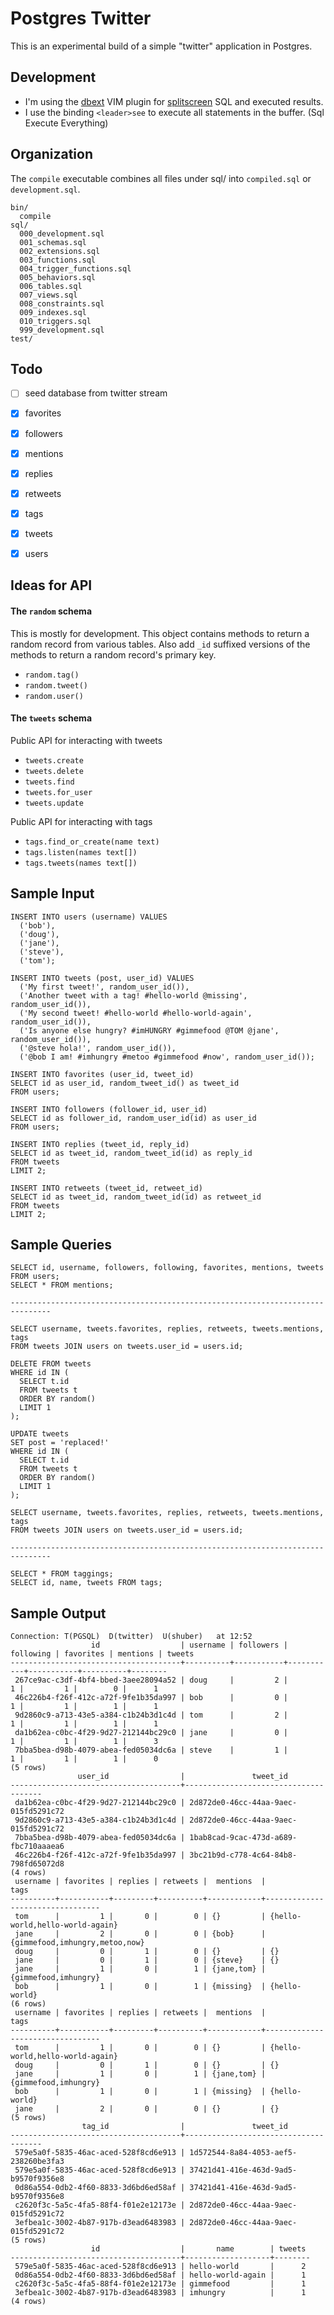 # Postgres Twitter

This is an experimental build of a simple "twitter" application in Postgres.


## Development

* I'm using the [dbext] VIM plugin for [splitscreen] SQL and executed results.
* I use the binding `<leader>see` to execute all statements in the buffer. (Sql Execute Everything)

[dbext]: https://github.com/vim-scripts/dbext.vim
[splitscreen]: https://www.dropbox.com/s/220z2nd5qdizho0/Screenshot%202015-05-08%2023.55.47.png?dl=0


## Organization

The `compile` executable combines all files under sql/ into `compiled.sql` or `development.sql`.

    bin/
      compile
    sql/
      000_development.sql
      001_schemas.sql
      002_extensions.sql
      003_functions.sql
      004_trigger_functions.sql
      005_behaviors.sql
      006_tables.sql
      007_views.sql
      008_constraints.sql
      009_indexes.sql
      010_triggers.sql
      999_development.sql
    test/


## Todo

* [ ] seed database from twitter stream
* [x] favorites
* [x] followers
* [x] mentions
* [x] replies
* [x] retweets
* [x] tags
* [x] tweets
* [x] users


## Ideas for API

#### The `random` schema

This is mostly for development. This object contains methods to return a random record from various tables. Also add `_id` suffixed versions of the methods to return a random record's primary key.

* `random.tag()`
* `random.tweet()`
* `random.user()`

#### The `tweets` schema

Public API for interacting with tweets

* `tweets.create`
* `tweets.delete`
* `tweets.find`
* `tweets.for_user`
* `tweets.update`

Public API for interacting with tags

* `tags.find_or_create(name text)`
* `tags.listen(names text[])`
* `tags.tweets(names text[])`


## Sample Input

    INSERT INTO users (username) VALUES
      ('bob'),
      ('doug'),
      ('jane'),
      ('steve'),
      ('tom');

    INSERT INTO tweets (post, user_id) VALUES
      ('My first tweet!', random_user_id()),
      ('Another tweet with a tag! #hello-world @missing', random_user_id()),
      ('My second tweet! #hello-world #hello-world-again', random_user_id()),
      ('Is anyone else hungry? #imHUNGRY #gimmefood @TOM @jane', random_user_id()),
      ('@steve hola!', random_user_id()),
      ('@bob I am! #imhungry #metoo #gimmefood #now', random_user_id());

    INSERT INTO favorites (user_id, tweet_id)
    SELECT id as user_id, random_tweet_id() as tweet_id
    FROM users;

    INSERT INTO followers (follower_id, user_id)
    SELECT id as follower_id, random_user_id(id) as user_id
    FROM users;

    INSERT INTO replies (tweet_id, reply_id)
    SELECT id as tweet_id, random_tweet_id(id) as reply_id
    FROM tweets
    LIMIT 2;

    INSERT INTO retweets (tweet_id, retweet_id)
    SELECT id as tweet_id, random_tweet_id(id) as retweet_id
    FROM tweets
    LIMIT 2;


## Sample Queries

    SELECT id, username, followers, following, favorites, mentions, tweets FROM users;
    SELECT * FROM mentions;

    -------------------------------------------------------------------------------

    SELECT username, tweets.favorites, replies, retweets, tweets.mentions, tags
    FROM tweets JOIN users on tweets.user_id = users.id;

    DELETE FROM tweets
    WHERE id IN (
      SELECT t.id
      FROM tweets t
      ORDER BY random()
      LIMIT 1
    );

    UPDATE tweets
    SET post = 'replaced!'
    WHERE id IN (
      SELECT t.id
      FROM tweets t
      ORDER BY random()
      LIMIT 1
    );

    SELECT username, tweets.favorites, replies, retweets, tweets.mentions, tags
    FROM tweets JOIN users on tweets.user_id = users.id;

    -------------------------------------------------------------------------------

    SELECT * FROM taggings;
    SELECT id, name, tweets FROM tags;


## Sample Output

    Connection: T(PGSQL)  D(twitter)  U(shuber)   at 12:52
                      id                  | username | followers | following | favorites | mentions | tweets 
    --------------------------------------+----------+-----------+-----------+-----------+----------+--------
     267ce9ac-c3df-4bf4-bbed-3aee28094a52 | doug     |         2 |         1 |         1 |        0 |      1
     46c226b4-f26f-412c-a72f-9fe1b35da997 | bob      |         0 |         1 |         1 |        1 |      1
     9d2860c9-a713-43e5-a384-c1b24b3d1c4d | tom      |         2 |         1 |         1 |        1 |      1
     da1b62ea-c0bc-4f29-9d27-212144bc29c0 | jane     |         0 |         1 |         1 |        1 |      3
     7bba5bea-d98b-4079-abea-fed05034dc6a | steve    |         1 |         1 |         1 |        1 |      0
    (5 rows)
                   user_id                |               tweet_id               
    --------------------------------------+--------------------------------------
     da1b62ea-c0bc-4f29-9d27-212144bc29c0 | 2d872de0-46cc-44aa-9aec-015fd5291c72
     9d2860c9-a713-43e5-a384-c1b24b3d1c4d | 2d872de0-46cc-44aa-9aec-015fd5291c72
     7bba5bea-d98b-4079-abea-fed05034dc6a | 1bab8cad-9cac-473d-a689-fbc710aaaea6
     46c226b4-f26f-412c-a72f-9fe1b35da997 | 3bc21b9d-c778-4c64-84b8-798fd65072d8
    (4 rows)
     username | favorites | replies | retweets |  mentions  |              tags               
    ----------+-----------+---------+----------+------------+---------------------------------
     tom      |         1 |       0 |        0 | {}         | {hello-world,hello-world-again}
     jane     |         2 |       0 |        0 | {bob}      | {gimmefood,imhungry,metoo,now}
     doug     |         0 |       1 |        0 | {}         | {}
     jane     |         0 |       1 |        0 | {steve}    | {}
     jane     |         1 |       0 |        1 | {jane,tom} | {gimmefood,imhungry}
     bob      |         1 |       0 |        1 | {missing}  | {hello-world}
    (6 rows)
     username | favorites | replies | retweets |  mentions  |              tags               
    ----------+-----------+---------+----------+------------+---------------------------------
     tom      |         1 |       0 |        0 | {}         | {hello-world,hello-world-again}
     doug     |         0 |       1 |        0 | {}         | {}
     jane     |         1 |       0 |        1 | {jane,tom} | {gimmefood,imhungry}
     bob      |         1 |       0 |        1 | {missing}  | {hello-world}
     jane     |         2 |       0 |        0 | {}         | {}
    (5 rows)
                    tag_id                |               tweet_id               
    --------------------------------------+--------------------------------------
     579e5a0f-5835-46ac-aced-528f8cd6e913 | 1d572544-8a84-4053-aef5-238260be3fa3
     579e5a0f-5835-46ac-aced-528f8cd6e913 | 37421d41-416e-463d-9ad5-b9570f9356e8
     0d86a554-0db2-4f60-8833-3d6bd6ed58af | 37421d41-416e-463d-9ad5-b9570f9356e8
     c2620f3c-5a5c-4fa5-88f4-f01e2e12173e | 2d872de0-46cc-44aa-9aec-015fd5291c72
     3efbea1c-3002-4b87-917b-d3ead6483983 | 2d872de0-46cc-44aa-9aec-015fd5291c72
    (5 rows)
                      id                  |       name        | tweets 
    --------------------------------------+-------------------+--------
     579e5a0f-5835-46ac-aced-528f8cd6e913 | hello-world       |      2
     0d86a554-0db2-4f60-8833-3d6bd6ed58af | hello-world-again |      1
     c2620f3c-5a5c-4fa5-88f4-f01e2e12173e | gimmefood         |      1
     3efbea1c-3002-4b87-917b-d3ead6483983 | imhungry          |      1
    (4 rows)
